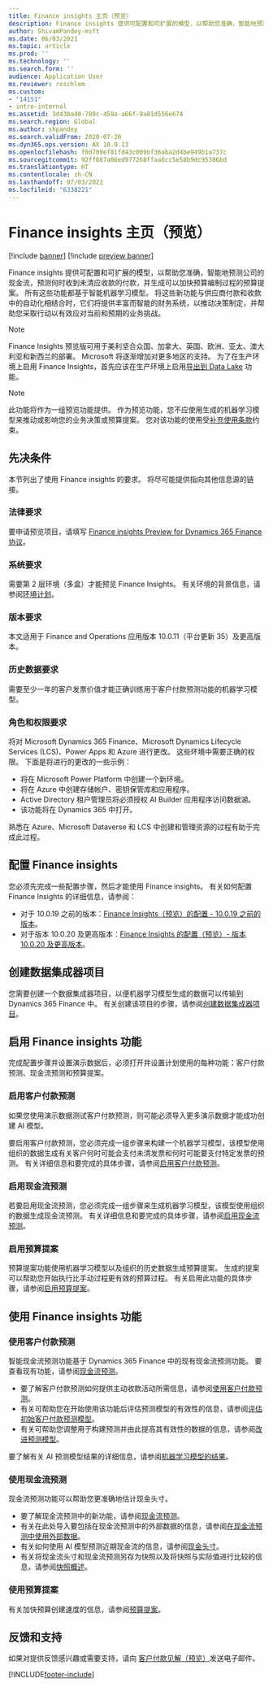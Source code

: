 ```yaml
---
title: Finance insights 主页（预览）
description: Finance insights 提供可配置和可扩展的模型，以帮助您准确，智能地预测公司的现金流，预测何时收到未清应收款的付款，并生成可以加快预算编制过程的预算提案。 所有这些功能都基于智能机器学习模型。
author: ShivamPandey-msft
ms.date: 06/03/2021
ms.topic: article
ms.prod: ''
ms.technology: ''
ms.search.form: ''
audience: Application User
ms.reviewer: roschlom
ms.custom:
- "14151"
- intro-internal
ms.assetid: 3d43ba40-780c-459a-a66f-9a01d556e674
ms.search.region: Global
ms.author: shpandey
ms.search.validFrom: 2020-07-20
ms.dyn365.ops.version: AX 10.0.13
ms.openlocfilehash: f0d709ef81fd43c009bf36aba2d4be949b1a737c
ms.sourcegitcommit: 92ff867a06ed977268ffaa6cc5e58b9dc95306bd
ms.translationtype: HT
ms.contentlocale: zh-CN
ms.lasthandoff: 07/03/2021
ms.locfileid: "6338221"
---
```

# <a name="finance-insights-home-page-preview"></a>Finance insights 主页（预览）

[!include [banner](../includes/banner.md)]
[!include [preview banner](../includes/preview-banner.md)]

Finance insights 提供可配置和可扩展的模型，以帮助您准确，智能地预测公司的现金流，预测何时收到未清应收款的付款，并生成可以加快预算编制过程的预算提案。 所有这些功能都基于智能机器学习模型。 将这些新功能与供应商付款和收款中的自动化相结合时，它们将提供丰富而智能的财务系统，以推动决策制定，并帮助您采取行动以有效应对当前和预期的业务挑战。

> [!NOTE]
> Finance Insights 预览版可用于美利坚合众国、加拿大、英国、欧洲、亚太、澳大利亚和新西兰的部署。 Microsoft 将逐渐增加对更多地区的支持。 为了在生产环境上启用 Finance Insights，首先应该在生产环境上启用[导出到 Data Lake](../../fin-ops-core/dev-itpro/data-entities/configure-export-data-lake.md) 功能。

> [!NOTE]
> 此功能将作为一组预览功能提供。 作为预览功能，您不应使用生成的机器学习模型来推动或影响您的业务决策或预算提案。 您对该功能的使用受[补充使用条款](https://go.microsoft.com/fwlink/?linkid=2105274)约束。

## <a name="prerequisites"></a>先决条件

本节列出了使用 Finance insights 的要求。 将尽可能提供指向其他信息源的链接。

### <a name="legal-requirements"></a>法律要求

要申请预览项目，请填写 [Finance insights Preview for Dynamics 365 Finance 协议](https://forms.office.com/FormsPro/Pages/ResponsePage.aspx?id=v4j5cvGGr0GRqy180BHbR56j8lZs0FdAvwT75_WNFyxUM1c0Uzc1RFpaU1RVTEwxVTNWUERPRThUSy4u)。

### <a name="system-requirements"></a>系统要求

需要第 2 层环境（多盒）才能预览 Finance Insights。 有关环境的背景信息，请参阅[环境计划](../../fin-ops-core/fin-ops/imp-lifecycle/environment-planning.md)。

### <a name="version-requirements"></a>版本要求

本文适用于 Finance and Operations 应用版本 10.0.11（平台更新 35）及更高版本。

### <a name="historical-data-requirements"></a>历史数据要求

需要至少一年的客户发票价值才能正确训练用于客户付款预测功能的机器学习模型。

### <a name="role-and-permission-requirements"></a>角色和权限要求

将对 Microsoft Dynamics 365 Finance、Microsoft Dynamics Lifecycle Services (LCS)、Power Apps 和 Azure 进行更改。 这些环境中需要正确的权限。 下面是将进行的更改的一些示例：

- 将在 Microsoft Power Platform 中创建一个新环境。
- 将在 Azure 中创建存储帐户、密钥保管库和应用程序。
- Active Directory 租户管理员将必须授权 AI Builder 应用程序访问数据湖。
- 该功能将在 Dynamics 365 中打开。

熟悉在 Azure、Microsoft Dataverse 和 LCS 中创建和管理资源的过程有助于完成此过程。

## <a name="configure-finance-insights"></a>配置 Finance insights

您必须先完成一些配置步骤，然后才能使用 Finance insights。 有关如何配置 Finance Insights 的详细信息，请参阅：
  - 对于 10.0.19 之前的版本：[Finance Insights（预览）的配置 - 10.0.19 之前的版本](configure-for-fin-insites.md)。
  - 对于版本 10.0.20 及更高版本：[Finance Insights 的配置（预览）- 版本 10.0.20 及更高版本](configure-for-fin-insites-PubPrvw.md)。

## <a name="create-a-data-integrator-project"></a>创建数据集成器项目

您需要创建一个数据集成器项目，以便机器学习模型生成的数据可以传输到 Dynamics 365 Finance 中。 有关创建该项目的步骤，请参阅[创建数据集成器项目](create-data-integrate-project.md)。

## <a name="enable-finance-insights-capabilities"></a>启用 Finance insights 功能

完成配置步骤并设置演示数据后，必须打开并设置计划使用的每种功能：客户付款预测、现金流预测和预算提案。

### <a name="enable-customer-payment-predictions"></a>启用客户付款预测
如果您使用演示数据测试客户付款预测，则可能必须导入更多演示数据才能成功创建 AI 模型。 

要启用客户付款预测，您必须完成一组步骤来构建一个机器学习模型，该模型使用组织的数据生成有关客户何时可能会支付未清发票和何时可能要支付特定发票的预测。 有关详细信息和要完成的具体步骤，请参阅[启用客户付款预测](enable-cust-paymnt-prediction.md)。 

### <a name="enable-cash-flow-forecasting"></a>启用现金流预测
若要启用现金流预测，您必须完成一组步骤来生成机器学习模型，该模型使用组织的数据生成现金流预测。 有关详细信息和要完成的具体步骤，请参阅[启用现金流预测](enable-cash-flow-forecasting.md)。

### <a name="enable-budget-proposals"></a>启用预算提案

预算提案功能使用机器学习模型以及组织的历史数据生成预算提案。 生成的提案可以帮助您开始执行比手动过程更有效的预算过程。 有关启用此功能的具体步骤，请参阅[启用预算提案](enable-budget-proposal.md)。 

## <a name="using-finance-insights-features"></a>使用 Finance insights 功能

### <a name="using-customer-payment-predictions"></a>使用客户付款预测

智能现金流预测功能基于 Dynamics 365 Finance 中的现有现金流预测功能。 要查看现有功能，请参阅[现金流预测](../cash-bank-management/cash-flow-forecasting.md)。

- 要了解客户付款预测如何提供主动收款活动所需信息，请参阅[使用客户付款预测](use-customer-payment-predictions.md)。
- 有关可帮助您在开始使用该功能后评估预测模型的有效性的信息，请参阅[评估初始客户付款预测模型](evaluate-payment-prediction.md)。
- 有关可帮助您调整用于构建预测并由此提高其有效性的数据的信息，请参阅[改进预测模型](improve-model.md)。

要了解有关 AI 预测模型结果的详细信息，请参阅[机器学习模型的结果](confusion-matrix.md)。

### <a name="using-cash-flow-forecasts"></a>使用现金流预测

现金流预测功能可以帮助您更准确地估计现金头寸。 

- 要了解现金流预测中的新功能，请参阅[现金流预测](cash-flow-forecast-intro.md)。
- 有关在此处导入要包括在现金流预测中的外部数据的信息，请参阅[在现金流预测中使用外部数据](external-data-in-cash-flow.md)。 
- 有关如何使用 AI 模型预测近期现金流的信息，请参阅[现金头寸](cash-position.md)。
- 有关将现金流头寸和现金流预测另存为快照以及将快照与实际值进行比较的信息，请参阅[快照概述](payment-snapshots.md)。

### <a name="using-budget-proposal"></a>使用预算提案

有关加快预算创建速度的信息，请参阅[预算提案](budget-proposals.md)。 

## <a name="feedback-and-support"></a>反馈和支持

如果对提供反馈感兴趣或需要支持，请向 [客户付款见解（预览）](mailto:fiap@microsoft.com)发送电子邮件。

[!INCLUDE[footer-include](../../includes/footer-banner.md)]
